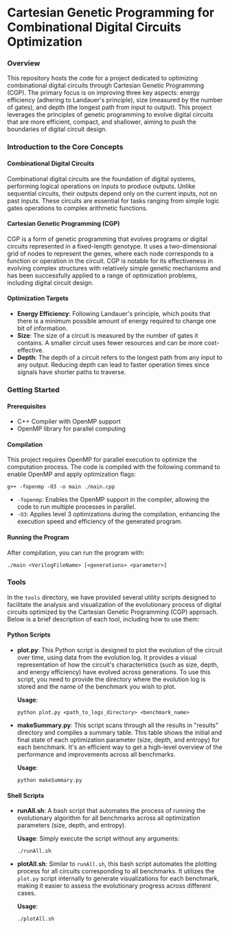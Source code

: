 # Cartesian Genetic Programming for Combinational Digital Circuits Optimization

### Overview

This repository hosts the code for a project dedicated to optimizing combinational digital circuits through Cartesian Genetic Programming (CGP). The primary focus is on improving three key aspects: energy efficiency (adhering to Landauer's principle), size (measured by the number of gates), and depth (the longest path from input to output). This project leverages the principles of genetic programming to evolve digital circuits that are more efficient, compact, and shallower, aiming to push the boundaries of digital circuit design.

### Introduction to the Core Concepts

#### Combinational Digital Circuits

Combinational digital circuits are the foundation of digital systems, performing logical operations on inputs to produce outputs. Unlike sequential circuits, their outputs depend only on the current inputs, not on past inputs. These circuits are essential for tasks ranging from simple logic gates operations to complex arithmetic functions.

#### Cartesian Genetic Programming (CGP)

CGP is a form of genetic programming that evolves programs or digital circuits represented in a fixed-length genotype. It uses a two-dimensional grid of nodes to represent the genes, where each node corresponds to a function or operation in the circuit. CGP is notable for its effectiveness in evolving complex structures with relatively simple genetic mechanisms and has been successfully applied to a range of optimization problems, including digital circuit design.

#### Optimization Targets

- **Energy Efficiency**: Following Landauer's principle, which posits that there is a minimum possible amount of energy required to change one bit of information.
- **Size**: The size of a circuit is measured by the number of gates it contains. A smaller circuit uses fewer resources and can be more cost-effective.
- **Depth**: The depth of a circuit refers to the longest path from any input to any output. Reducing depth can lead to faster operation times since signals have shorter paths to traverse.

### Getting Started
#### Prerequisites

- C++ Compiler with OpenMP support
- OpenMP library for parallel computing

#### Compilation

This project requires OpenMP for parallel execution to optimize the computation process. The code is compiled with the following command to enable OpenMP and apply optimization flags:

```
g++ -fopenmp -O3 -o main ./main.cpp
```

- `-fopenmp`: Enables the OpenMP support in the compiler, allowing the code to run multiple processes in parallel.
- `-O3`: Applies level 3 optimizations during the compilation, enhancing the execution speed and efficiency of the generated program. 

#### Running the Program

After compilation, you can run the program with:
```
./main <VerilogFileName> [<generations> <parameter>]
```

### Tools

In the `tools` directory, we have provided several utility scripts designed to facilitate the analysis and visualization of the evolutionary process of digital circuits optimized by the Cartesian Genetic Programming (CGP) approach. Below is a brief description of each tool, including how to use them:

#### Python Scripts

- **plot.py**: This Python script is designed to plot the evolution of the circuit over time, using data from the evolution log. It provides a visual representation of how the circuit's characteristics (such as size, depth, and energy efficiency) have evolved across generations. To use this script, you need to provide the directory where the evolution log is stored and the name of the benchmark you wish to plot.

  **Usage**:
  ```
  python plot.py <path_to_logs_directory> <benchmark_name>
  ```

- **makeSummary.py**: This script scans through all the results in "results" directory and compiles a summary table. This table shows the initial and final state of each optimization parameter (size, depth, and entropy) for each benchmark. It's an efficient way to get a high-level overview of the performance and improvements across all benchmarks.

  **Usage**:
  ```
  python makeSummary.py
  ```

#### Shell Scripts

- **runAll.sh**: A bash script that automates the process of running the evolutionary algorithm for all benchmarks across all optimization parameters (size, depth, and entropy).

  **Usage**:
  Simply execute the script without any arguments:
  ```
  ./runAll.sh
  ```

- **plotAll.sh**: Similar to `runAll.sh`, this bash script automates the plotting process for all circuits corresponding to all benchmarks. It utilizes the `plot.py` script internally to generate visualizations for each benchmark, making it easier to assess the evolutionary progress across different cases.

  **Usage**:
  ```
  ./plotAll.sh
  ```
